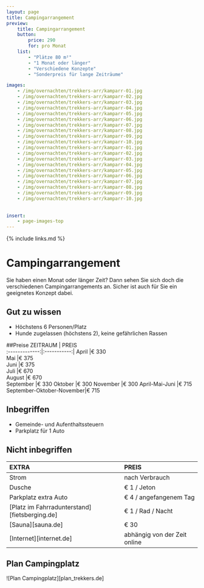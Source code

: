 ```yaml
---
layout: page
title: Campingarrangement 
preview: 
    title: Campingarrangement 
    button:
        price: 290
        for: pro Monat
    list:
        - "Plätze 80 m²"
        - "1 Monat oder länger"
        - "Verschiedene Konzepte"
        - "Sonderpreis für lange Zeiträume"

images:
    - /img/overnachten/trekkers-arr/kamparr-01.jpg
    - /img/overnachten/trekkers-arr/kamparr-02.jpg
    - /img/overnachten/trekkers-arr/kamparr-03.jpg
    - /img/overnachten/trekkers-arr/kamparr-04.jpg
    - /img/overnachten/trekkers-arr/kamparr-05.jpg
    - /img/overnachten/trekkers-arr/kamparr-06.jpg
    - /img/overnachten/trekkers-arr/kamparr-07.jpg
    - /img/overnachten/trekkers-arr/kamparr-08.jpg
    - /img/overnachten/trekkers-arr/kamparr-09.jpg
    - /img/overnachten/trekkers-arr/kamparr-10.jpg
    - /img/overnachten/trekkers-arr/kamparr-01.jpg
    - /img/overnachten/trekkers-arr/kamparr-02.jpg
    - /img/overnachten/trekkers-arr/kamparr-03.jpg
    - /img/overnachten/trekkers-arr/kamparr-04.jpg
    - /img/overnachten/trekkers-arr/kamparr-05.jpg
    - /img/overnachten/trekkers-arr/kamparr-06.jpg
    - /img/overnachten/trekkers-arr/kamparr-07.jpg
    - /img/overnachten/trekkers-arr/kamparr-08.jpg
    - /img/overnachten/trekkers-arr/kamparr-09.jpg
    - /img/overnachten/trekkers-arr/kamparr-10.jpg
    
    
insert:
    - page-images-top
---
```


{% include links.md %}

# Campingarrangement

Sie haben einen Monat oder länger Zeit? Dann sehen Sie sich doch die verschiedenen Campingarrangements an. Sicher ist auch für Sie ein geeignetes Konzept dabei.

## Gut zu wissen

- Höchstens 6 Personen/Platz
- Hunde zugelassen (höchstens 2), keine gefährlichen Rassen

##Preise
ZEITRAUM        | PREIS       
:-------------:|:-----------:|
April          |€ 330               
Mai            |€ 375                   
Juni           |€ 375       
Juli           |€ 670            
August       |€ 670   
September      |€ 330
Oktober        |€ 300
November       |€ 300
April-Mai-Juni |€ 715
September-Oktober-November|€ 715

## Inbegriffen

- Gemeinde- und Aufenthaltssteuern
- Parkplatz für 1 Auto

## Nicht inbegriffen

EXTRA              | PREIS 
:------------------|:-----------|
Strom              |nach Verbrauch 
Dusche             |€ 1 / Jeton
Parkplatz extra Auto  | € 4 / angefangenem Tag
[Platz im Fahrradunterstand][fietsberging.de]| € 1 / Rad / Nacht
[Sauna][sauna.de]   | € 30
[Internet][internet.de]| abhängig von der Zeit online

## Plan Campingplatz

![Plan Campingplatz][plan_trekkers.de]